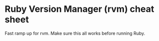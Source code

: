 # Ruby Version Manager (rvm) cheat sheet

Fast ramp up for rvm. Make sure this all works
before running Ruby.
